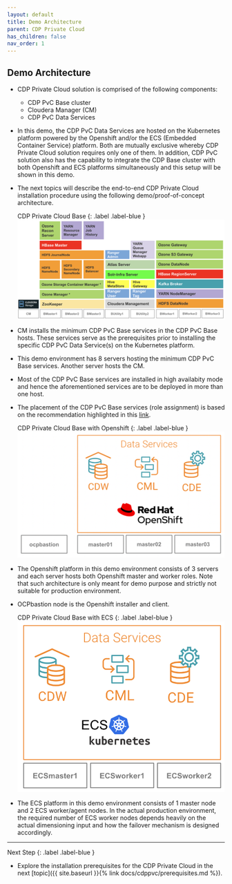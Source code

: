 ```yaml
---
layout: default
title: Demo Architecture
parent: CDP Private Cloud
has_children: false
nav_order: 1
---
```



## Demo Architecture 
- CDP Private Cloud solution is comprised of the following components:
    - CDP PvC Base cluster
    - Cloudera Manager (CM)
    - CDP PvC Data Services
- In this demo, the CDP PvC Data Services are hosted on the Kubernetes platform powered by the Openshift and/or the ECS (Embedded Container Service) platform. Both are mutually exclusive whereby CDP Private Cloud solution requires only one of them. In addition, CDP PvC solution also has the capability to integrate the CDP Base cluster with both Openshift and ECS platforms simultaneously and this setup will be shown in this demo. 
- The next topics will describe the end-to-end CDP Private Cloud installation procedure using the following demo/proof-of-concept architecture.

   CDP Private Cloud Base
   {: .label .label-blue } 
    ![](../../assets/images/basearch.png)

- CM installs the minimum CDP PvC Base services in the CDP PvC Base hosts. These services serve as the prerequisites prior to installing the specific CDP PvC Data Service(s) on the Kubernetes platform. 
- This demo environment has 8 servers hosting the minimum CDP PvC Base services. Another server hosts the CM.
- Most of the CDP PvC Base services are installed in high availabity mode and hence the aforementioned services are to be deployed in more than one host.
- The placement of the CDP PvC Base services (role assignment) is based on the recommendation highlighted in this [link](https://docs.cloudera.com/cdp-private-cloud-base/7.1.7/installation/topics/cdpdc-runtime-cluster-hosts-role-assignments.html).

   CDP Private Cloud Base with Openshift
   {: .label .label-blue } 
    ![](../../assets/images/ocparch.png)

- The Openshift platform in this demo environment consists of 3 servers and each server hosts both Openshift master and worker roles. Note that such architecture is only meant for demo purpose and strictly not suitable for production environment.
- OCPbastion node is the Openshift installer and client.

   CDP Private Cloud Base with ECS
   {: .label .label-blue } 
    ![](../../assets/images/ecsarch.png)    


- The ECS platform in this demo environment consists of 1 master node and 2 ECS worker/agent nodes. In the actual production environment, the required number of ECS worker nodes depends heavily on the actual dimensioning input and how the failover mechanism is designed accordingly.

---    
   Next Step
   {: .label .label-blue } 
   
- Explore the installation prerequisites for the CDP Private Cloud in the next [topic]({{ site.baseurl }}{% link docs/cdppvc/prerequisites.md %}).
        
